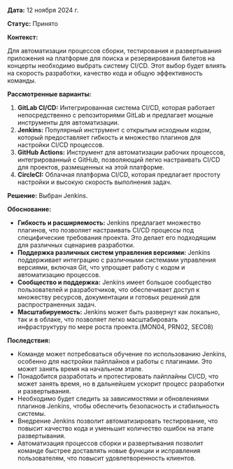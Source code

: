 **Дата:** 12 ноября 2024 г.

**Статус:** Принято

**Контекст:**

Для автоматизации процессов сборки, тестирования и развертывания приложения на платформе для поиска и резервирования билетов на концерты необходимо выбрать систему CI/CD. Этот выбор будет влиять на скорость разработки, качество кода и общую эффективность команды.

**Рассмотренные варианты:**
1. **GitLab CI/CD:** Интегрированная система CI/CD, которая работает непосредственно с репозиториями GitLab и предлагает мощные инструменты для автоматизации.
2. **Jenkins:** Популярный инструмент с открытым исходным кодом, который предоставляет гибкость и множество плагинов для настройки CI/CD процессов.
3. **GitHub Actions:** Инструмент для автоматизации рабочих процессов, интегрированный с GitHub, позволяющий легко настраивать CI/CD для проектов, размещенных на этой платформе.
4. **CircleCI:** Облачная платформа CI/CD, которая предлагает простоту настройки и высокую скорость выполнения задач.

**Решение:**
Выбран Jenkins.

**Обоснование:**

- **Гибкость и расширяемость:** Jenkins предлагает множество плагинов, что позволяет настраивать CI/CD процессы под специфические требования проекта. Это делает его подходящим для различных сценариев разработки.
- **Поддержка различных систем управления версиями:** Jenkins поддерживает интеграцию с различными системами управления версиями, включая Git, что упрощает работу с кодом и автоматизацию процессов.
- **Сообщество и поддержка:** Jenkins имеет большое сообщество пользователей и разработчиков, что обеспечивает доступ к множеству ресурсов, документации и готовых решений для распространенных задач.
- **Масштабируемость:** Jenkins может быть развернут как локально, так и в облаке, что позволяет легко масштабировать инфраструктуру по мере роста проекта.(MON04, PRN02, SEC08)

**Последствия:**

- Команде может потребоваться обучение по использованию Jenkins, особенно для настройки пайплайнов и работы с плагинами. Это может занять время на начальном этапе.
- Понадобится разработать и протестировать пайплайны CI/CD, что может занять время, но в дальнейшем ускорит процесс разработки и развертывания.
- Необходимо будет следить за зависимостями и обновлениями плагинов Jenkins, чтобы обеспечить безопасность и стабильность системы.
- Внедрение Jenkins позволит автоматизировать тестирование, что повысит качество кода и уменьшит количество ошибок на этапе развертывания.
- Автоматизация процессов сборки и развертывания позволит команде быстрее доставлять новые функции и исправления пользователям, что повысит удовлетворенность клиентов.